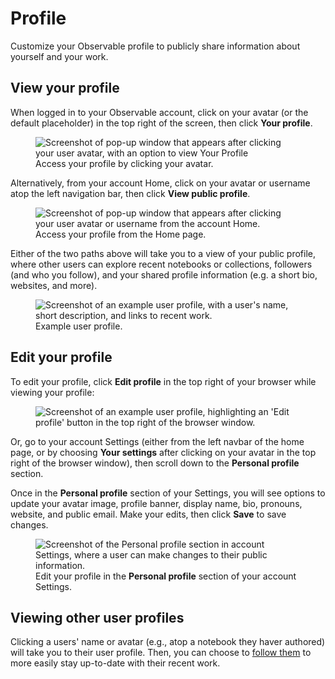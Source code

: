 # Profile

Customize your Observable profile to publicly share information about yourself and your work.

## View your profile

When logged in to your Observable account, click on your avatar (or the default placeholder) in the top right of the screen, then click **Your profile**.

<figure>
  <img
    class="screenshot w-30"
    src="/accounts-workspaces/assets/your-profile.png"
    alt="Screenshot of pop-up window that appears after clicking your user avatar, with an option to view Your Profile"
    />
    <figcaption>Access your profile by clicking your avatar.</figcaption>
</figure>

Alternatively, from your account Home, click on your avatar or username atop the left navigation bar, then click **View public profile**.

<figure>
  <img
    class="screenshot w-70"
    src="/accounts-workspaces/assets/profile-from-home.png"
    alt="Screenshot of pop-up window that appears after clicking your user avatar or username from the account Home."
    />
    <figcaption>Access your profile from the Home page.</figcaption>
</figure>

Either of the two paths above will take you to a view of your public profile, where other users can explore recent notebooks or collections, followers (and who you follow), and your shared profile information (e.g. a short bio, websites, and more).

<figure>
  <img
    class="screenshot w-90"
    src="/accounts-workspaces/assets/public-profile.png"
    alt="Screenshot of an example user profile, with a user's name, short description, and links to recent work."
    />
    <figcaption>Example user profile.</figcaption>
</figure>

## Edit your profile

To edit your profile, click **Edit profile** in the top right of your browser while viewing your profile:

<figure>
  <img
    class="screenshot w-90"
    src="/accounts-workspaces/assets/edit-profile-from-profile.png"
    alt="Screenshot of an example user profile, highlighting an 'Edit profile' button in the top right of the browser window."
    />
</figure>

Or, go to your account Settings (either from the left navbar of the home page, or by choosing **Your settings** after clicking on your avatar in the top right of the browser window), then scroll down to the **Personal profile** section.

Once in the **Personal profile** section of your Settings, you will see options to update your avatar image, profile banner, display name, bio, pronouns, website, and public email. Make your edits, then click **Save** to save changes. 

<figure>
  <img
    class="screenshot w-90"
    src="/accounts-workspaces/assets/settings-profile.png"
    alt="Screenshot of the Personal profile section in account Settings, where a user can make changes to their public information."
    />
    <figcaption>Edit your profile in the <b>Personal profile</b> section of your account Settings.</figcaption>
</figure>

## Viewing other user profiles

Clicking a users' name or avatar (e.g., atop a notebook they haver authored) will take you to their user profile. Then, you can choose to [follow them](https://observablehq.com/@observablehq/following?collection=@observablehq/editing-publishing-collaborating) to more easily stay up-to-date with their recent work. 